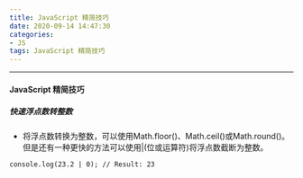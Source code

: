 ```yaml
---
title: JavaScript 精简技巧
date: 2020-09-14 14:47:30
categories:
- JS
tags: JavaScript 精简技巧
---
```

---

#### JavaScript 精简技巧
##### 快速浮点数转整数
* 将浮点数转换为整数，可以使用Math.floor()、Math.ceil()或Math.round()。但是还有一种更快的方法可以使用|(位或运算符)将浮点数截断为整数。
```
console.log(23.2 | 0); // Result: 23

```
